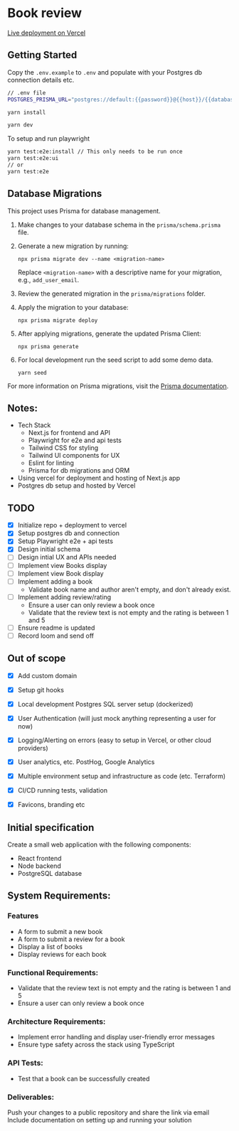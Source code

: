 # Book review
[Live deployment on Vercel](https://book-review-sage.vercel.app)

## Getting Started

Copy the `.env.example` to `.env` and populate with your Postgres db connection details etc.
```bash
// .env file
POSTGRES_PRISMA_URL="postgres://default:{{password}}@{{host}}/{{databaseName}}?pgbouncer=true&connect_timeout=15&sslmode=require"
```

```bash
yarn install
```

```bash
yarn dev
```

To setup and run playwright
```bash
yarn test:e2e:install // This only needs to be run once
yarn test:e2e:ui
// or
yarn test:e2e
```

## Database Migrations

This project uses Prisma for database management.

1. Make changes to your database schema in the `prisma/schema.prisma` file.

2. Generate a new migration by running:
   ```
   npx prisma migrate dev --name <migration-name>
   ```
   Replace `<migration-name>` with a descriptive name for your migration, e.g., `add_user_email`.

3. Review the generated migration in the `prisma/migrations` folder.

4. Apply the migration to your database:
   ```
   npx prisma migrate deploy
   ```

5. After applying migrations, generate the updated Prisma Client:
   ```
   npx prisma generate
   ```

6. For local development run the seed script to add some demo data.
   ```
   yarn seed
   ```

For more information on Prisma migrations, visit the [Prisma documentation](https://www.prisma.io/docs/concepts/components/prisma-migrate).

## Notes:
- Tech Stack
    - Next.js for frontend and API
    - Playwright for e2e and api tests
    - Tailwind CSS for styling
    - Tailwind UI components for UX
    - Eslint for linting
    - Prisma for db migrations and ORM 
- Using vercel for deployment and hosting of Next.js app
- Postgres db setup and hosted by Vercel

## TODO
- [x] Initialize repo + deployment to vercel
- [x] Setup postgres db and connection
- [x] Setup Playwright e2e + api tests
- [x] Design initial schema
- [ ] Design intial UX and APIs needed
- [ ] Implement view Books display
- [ ] Implement view Book display
- [ ] Implement adding a book 
   - Validate book name and author aren't empty, and don't already exist.
- [ ] Implement adding review/rating
   - Ensure a user can only review a book once
   - Validate that the review text is not empty and the rating is between 1 and 5
- [ ] Ensure readme is updated
- [ ] Record loom and send off

## Out of scope
- [x] Add custom domain
- [x] Setup git hooks
- [x] Local development Postgres SQL server setup (dockerized)
- [x] User Authentication (will just mock anything representing a user for now)
- [x] Logging/Alerting on errors (easy to setup in Vercel, or other cloud providers)
- [x] User analytics, etc. PostHog, Google Analytics
- [x] Multiple environment setup and infrastructure as code (etc. Terraform)
- [x] CI/CD running tests, validation
- [x] Favicons, branding etc


## Initial specification
Create a small web application with the following components:

- React frontend
- Node backend
- PostgreSQL database

## System Requirements:

### Features

- A form to submit a new book
- A form to submit a review for a book
- Display a list of books
- Display reviews for each book

### Functional Requirements:

- Validate that the review text is not empty and the rating is between 1 and 5
- Ensure a user can only review a book once

### Architecture Requirements:
- Implement error handling and display user-friendly error messages
- Ensure type safety across the stack using TypeScript


### API Tests:
- Test that a book can be successfully created

### Deliverables:

Push your changes to a public repository and share the link via email
Include documentation on setting up and running your solution
